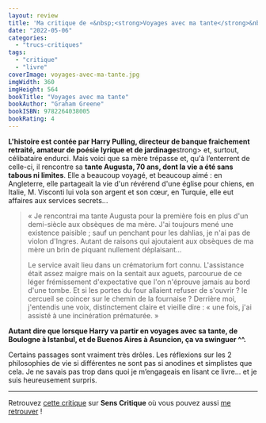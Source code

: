 ```yaml
---
layout: review
title: 'Ma critique de «&nbsp;<strong>Voyages avec ma tante</strong>&nbsp;» de <em>Graham Greene</em>'
date: "2022-05-06"
categories: 
  - "trucs-critiques"
tags: 
  - "critique"
  - "livre"
coverImage: voyages-avec-ma-tante.jpg
imgWidth: 360
imgHeight: 564
bookTitle: "Voyages avec ma tante"
bookAuthor: "Graham Greene"
bookISBN: 9782264038005  
bookRating: 4
---
```


<strong>L'histoire est contée par Harry Pulling, directeur de banque fraichement retraité, amateur de poésie lyrique et de jardinage</strong>strong> et, surtout, célibataire endurci. Mais voici que sa mère trépasse et, qu'à l’enterrent de celle-ci, il rencontre sa <strong>tante Augusta, 70 ans, dont la vie a été sans tabous ni limites</strong>. Elle a beaucoup voyagé, et beaucoup aimé : en Angleterre, elle partageait la vie d'un révérend d'une église pour chiens, en Italie, M. Visconti lui vola son argent et son cœur, en Turquie, elle eut affaires aux services secrets...

<blockquote>
	<p>«&nbsp;Je rencontrai ma tante Augusta pour la première fois en plus d'un demi-siècle aux obsèques de ma mère. J'ai toujours mené une existence paisible ; sauf un penchant pour les dahlias, je n'ai pas de violon d'Ingres. Autant de raisons qui ajoutaient aux obsèques de ma mère un brin de piquant nullement déplaisant…</p>
	<p>Le service avait lieu dans un crématorium fort connu. L'assistance était assez maigre mais on la sentait aux aguets, parcourue de ce léger frémissement d'expectative que l'on n'éprouve jamais au bord d'une tombe. Et si les portes du four allaient refuser de s'ouvrir ? le cercueil se coincer sur le chemin de la fournaise ? Derrière moi, j'entendis une voix, distinctement claire et vieille dire : « une fois, j'ai assisté à une incinération prématurée.&nbsp;»</p>
</blockquote>

<strong>Autant dire que lorsque Harry va partir en voyages avec sa tante, de Boulogne à Istanbul, et de Buenos Aires à Asuncion, ça va swinguer ^^.</strong>

Certains passages sont vraiment très drôles. Les réflexions sur les 2 philosophies de vie si différentes ne sont pas si anodines et simplistes que cela. Je ne savais pas trop dans quoi je m’engageais en lisant ce livre... et je suis heureusement surpris.
 
* * *

Retrouvez [cette critique](https://www.senscritique.com/livre/Voyages_avec_ma_tante/critique/271395420) sur **Sens Critique** où vous pouvez aussi [me retrouver](http://www.senscritique.com/Arnaud_Malon) !
